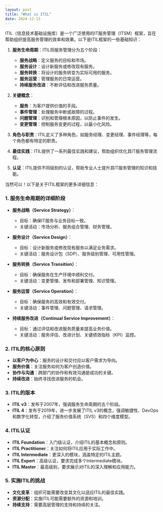 ```yaml
---
layout: post
title: "What is ITIL"
date: 2024-12-13
---
```

ITIL（信息技术基础设施库）是一个广泛使用的IT服务管理（ITSM）框架，旨在帮助组织提高服务管理的效率和效果。以下是ITIL框架的一些基础知识：

1. **服务生命周期**：ITIL将服务管理分为五个阶段：
   - **服务战略**：定义服务的目标和市场。
   - **服务设计**：设计新服务或修改现有服务。
   - **服务转换**：将设计的服务转变为实际可用的服务。
   - **服务运营**：管理服务的日常运营。
   - **持续服务改进**：不断评估和改进服务质量。

2. **关键概念**：
   - **服务**：为客户提供价值的手段。
   - **事件管理**：处理服务中断或故障的过程。
   - **问题管理**：识别和管理根本原因，以防止事件的发生。
   - **变更管理**：控制服务变更的过程，以最小化风险。

3. **角色与职责**：ITIL定义了多种角色，如服务经理、变更经理、事件经理等，每个角色都有特定的职责。

4. **最佳实践**：ITIL提供了一系列最佳实践和建议，帮助组织优化其IT服务管理流程。

5. **认证**：ITIL提供不同级别的认证，帮助专业人士提升其IT服务管理的知识和技能。

当然可以！以下是关于ITIL框架的更多详细信息：

### 1. 服务生命周期的详细阶段

- **服务战略（Service Strategy）**：
  - 目标：确保IT服务与业务目标一致。
  - 关键活动：市场分析、服务组合管理、财务管理。

- **服务设计（Service Design）**：
  - 目标：设计新服务或修改现有服务以满足业务需求。
  - 关键活动：服务设计包（SDP）、服务级别管理、可用性管理。

- **服务转换（Service Transition）**：
  - 目标：确保服务在生产环境中顺利交付。
  - 关键活动：变更管理、发布和部署管理、知识管理。

- **服务运营（Service Operation）**：
  - 目标：确保服务的高效和有效交付。
  - 关键活动：事件管理、问题管理、请求管理。

- **持续服务改进（Continual Service Improvement）**：
  - 目标：通过评估和改进服务质量来提高业务价值。
  - 关键活动：服务评估、改进计划、关键绩效指标（KPI）监控。

### 2. ITIL的核心原则

- **以客户为中心**：服务的设计和交付应以客户需求为导向。
- **服务价值**：关注服务如何为客户创造价值。
- **协作与沟通**：跨部门的协作和有效沟通是成功的关键。
- **持续改进**：始终寻找改进服务的机会。

### 3. ITIL的版本

- **ITIL v3**：发布于2007年，强调服务生命周期的五个阶段。
- **ITIL 4**：发布于2019年，进一步发展了ITIL v3的概念，强调敏捷性、DevOps和数字化转型，介绍了服务价值系统（SVS）和四个维度模型。

### 4. ITIL认证

- **ITIL Foundation**：入门级认证，介绍ITIL的基本概念和原则。
- **ITIL Practitioner**：关注如何将ITIL应用于实际工作中。
- **ITIL Intermediate**：更深入的模块，涵盖特定的ITIL主题。
- **ITIL Expert**：高级认证，要求完成多个Intermediate模块。
- **ITIL Master**：最高级别，要求展示对ITIL的深入理解和应用能力。

### 5. 实施ITIL的挑战

- **文化变革**：组织可能需要改变其文化以适应ITIL的最佳实践。
- **资源分配**：实施ITIL可能需要额外的资源和培训。
- **持续支持**：需要高层管理的支持和持续的关注。
